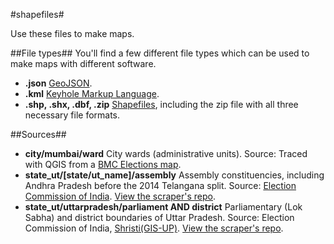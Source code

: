#shapefiles#

Use these files to make maps.

##File types##
You'll find a few different file types which can be used to make maps with different software.
- **.json** [GeoJSON](https://en.wikipedia.org/wiki/GeoJSON).
- **.kml** [Keyhole Markup Language](https://en.wikipedia.org/wiki/Keyhole_Markup_Language).
- **.shp, .shx, .dbf, .zip** [Shapefiles](https://en.wikipedia.org/wiki/Shapefile), including the zip file with all three necessary file formats.

##Sources##
- **city/mumbai/ward** City wards (administrative units). Source: Traced with QGIS from a [BMC Elections map](http://www.bmcelections.com/wards-in-mumbai/).
- **state_ut/[state/ut_name]/assembly** Assembly constituencies, including Andhra Pradesh before the 2014 Telangana split. Source: [Election Commission of India](http://psleci.nic.in/). [View the scraper's repo](https://github.com/HindustanTimesLabs/eci-shape-scrape).
- **state_ut/uttarpradesh/parliament AND district** Parliamentary (Lok Sabha) and district boundaries of Uttar Pradesh. Source: Election Commission of India, [Shristi(GIS-UP)](http://gis.up.nic.in/srishti/election2017/). [View the scraper's repo](https://github.com/HindustanTimesLabs/up-shape-scrape).
